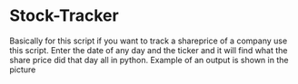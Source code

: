 # Stock-Tracker
Basically for this script if you want to track a shareprice of a company use this script. Enter the date of any day and the ticker and it will find what the share price did that day all in python. Example of an output is shown in the picture 
